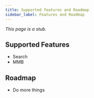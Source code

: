```yaml
---
title: Supported features and Roadmap
sidebar_label: Features and Roadmap
---
```


_This page is a stub._

## Supported Features

- Search
- MMB

## Roadmap

- Do more things
